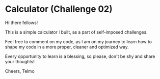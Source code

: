 # Calculator (Challenge 02)

Hi there fellows!

This is a simple calculator I built, as a part of self-imposed challenges.

Feel free to comment on my code, as I am on my journey to learn how to shape my code in a more proper, cleaner and optimized way. 

Every opportunity to learn is a blessing, so please, don't be shy and share your thoughts!

Cheers,
Telmo 
